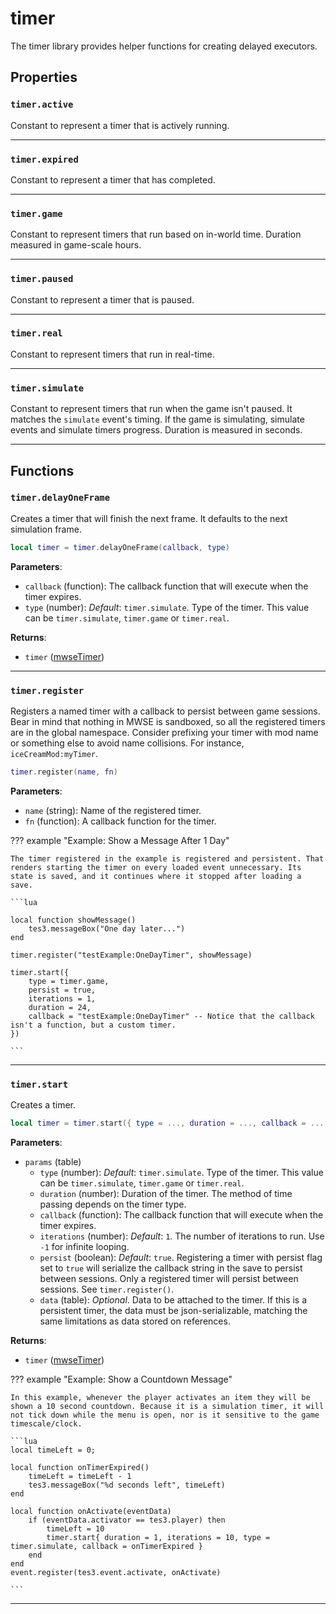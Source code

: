 <!---
	This file is autogenerated. Do not edit this file manually. Your changes will be ignored.
	More information: https://github.com/MWSE/MWSE/tree/master/docs
-->

# timer

The timer library provides helper functions for creating delayed executors.

## Properties

### `timer.active`

Constant to represent a timer that is actively running.

***

### `timer.expired`

Constant to represent a timer that has completed.

***

### `timer.game`

Constant to represent timers that run based on in-world time. Duration measured in game-scale hours.

***

### `timer.paused`

Constant to represent a timer that is paused.

***

### `timer.real`

Constant to represent timers that run in real-time.

***

### `timer.simulate`

Constant to represent timers that run when the game isn't paused. It matches the `simulate` event's timing. If the game is simulating, simulate events and simulate timers progress. Duration is measured in seconds.

***

## Functions

### `timer.delayOneFrame`

Creates a timer that will finish the next frame. It defaults to the next simulation frame.

```lua
local timer = timer.delayOneFrame(callback, type)
```

**Parameters**:

* `callback` (function): The callback function that will execute when the timer expires.
* `type` (number): *Default*: ``timer.simulate``. Type of the timer. This value can be `timer.simulate`, `timer.game` or `timer.real`.

**Returns**:

* `timer` ([mwseTimer](../../types/mwseTimer))

***

### `timer.register`

Registers a named timer with a callback to persist between game sessions. Bear in mind that nothing in MWSE is sandboxed, so all the registered timers are in the global namespace. Consider prefixing your timer with mod name or something else to avoid name collisions. For instance, `iceCreamMod:myTimer`.

```lua
timer.register(name, fn)
```

**Parameters**:

* `name` (string): Name of the registered timer.
* `fn` (function): A callback function for the timer.

??? example "Example: Show a Message After 1 Day"

	The timer registered in the example is registered and persistent. That renders starting the timer on every loaded event unnecessary. Its state is saved, and it continues where it stopped after loading a save.

	```lua
	
	local function showMessage()
		tes3.messageBox("One day later...")
	end
	
	timer.register("testExample:OneDayTimer", showMessage)
	
	timer.start({
		type = timer.game,
		persist = true,
		iterations = 1,
		duration = 24,
		callback = "testExample:OneDayTimer" -- Notice that the callback isn't a function, but a custom timer.
	})

	```

***

### `timer.start`

Creates a timer.

```lua
local timer = timer.start({ type = ..., duration = ..., callback = ..., iterations = ..., persist = ..., data = ... })
```

**Parameters**:

* `params` (table)
	* `type` (number): *Default*: ``timer.simulate``. Type of the timer. This value can be `timer.simulate`, `timer.game` or `timer.real`.
	* `duration` (number): Duration of the timer. The method of time passing depends on the timer type.
	* `callback` (function): The callback function that will execute when the timer expires.
	* `iterations` (number): *Default*: `1`. The number of iterations to run. Use `-1` for infinite looping.
	* `persist` (boolean): *Default*: `true`. Registering a timer with persist flag set to `true` will serialize the callback string in the save to persist between sessions. Only a registered timer will persist between sessions. See `timer.register()`.
	* `data` (table): *Optional*. Data to be attached to the timer. If this is a persistent timer, the data must be json-serializable, matching the same limitations as data stored on references.

**Returns**:

* `timer` ([mwseTimer](../../types/mwseTimer))

??? example "Example: Show a Countdown Message"

	In this example, whenever the player activates an item they will be shown a 10 second countdown. Because it is a simulation timer, it will not tick down while the menu is open, nor is it sensitive to the game timescale/clock.

	```lua
	local timeLeft = 0;
	
	local function onTimerExpired() 
		timeLeft = timeLeft - 1
		tes3.messageBox("%d seconds left", timeLeft)
	end
	
	local function onActivate(eventData)
		if (eventData.activator == tes3.player) then
			timeLeft = 10
			timer.start{ duration = 1, iterations = 10, type = timer.simulate, callback = onTimerExpired }
		end
	end
	event.register(tes3.event.activate, onActivate)

	```

***

